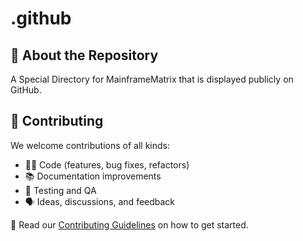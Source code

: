 # .github

## 🌟 About the Repository

A Special Directory for MainframeMatrix that is displayed publicly on GitHub.

## 🤝 Contributing

We welcome contributions of all kinds:

* 🧑‍💻 Code (features, bug fixes, refactors)
* 📚 Documentation improvements
* 🧪 Testing and QA
* 🗣️ Ideas, discussions, and feedback

📖 Read our [Contributing Guidelines](.github/CONTRIBUTING.md) on how to get started.
